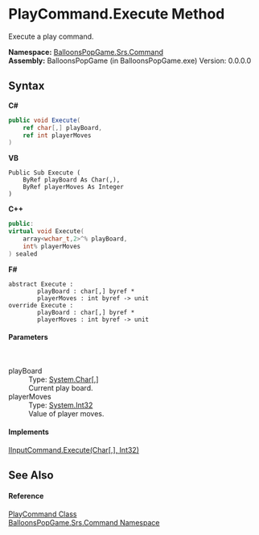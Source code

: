 # PlayCommand.Execute Method 
 

Execute a play command.

**Namespace:**&nbsp;<a href="2ff8520a-b302-d7d3-0532-7efc020b63af">BalloonsPopGame.Srs.Command</a><br />**Assembly:**&nbsp;BalloonsPopGame (in BalloonsPopGame.exe) Version: 0.0.0.0

## Syntax

**C#**<br />
``` C#
public void Execute(
	ref char[,] playBoard,
	ref int playerMoves
)
```

**VB**<br />
``` VB
Public Sub Execute ( 
	ByRef playBoard As Char(,),
	ByRef playerMoves As Integer
)
```

**C++**<br />
``` C++
public:
virtual void Execute(
	array<wchar_t,2>^% playBoard, 
	int% playerMoves
) sealed
```

**F#**<br />
``` F#
abstract Execute : 
        playBoard : char[,] byref * 
        playerMoves : int byref -> unit 
override Execute : 
        playBoard : char[,] byref * 
        playerMoves : int byref -> unit 
```


#### Parameters
&nbsp;<dl><dt>playBoard</dt><dd>Type: <a href="http://msdn2.microsoft.com/en-us/library/k493b04s" target="_blank">System.Char</a>[,]<br />Current play board.</dd><dt>playerMoves</dt><dd>Type: <a href="http://msdn2.microsoft.com/en-us/library/td2s409d" target="_blank">System.Int32</a><br />Value of player moves.</dd></dl>

#### Implements
<a href="4120c87e-7259-5eed-4d73-36a2eae2ba9d">IInputCommand.Execute(Char[,], Int32)</a><br />

## See Also


#### Reference
<a href="e3035719-9a86-a41d-82e1-4b6be2410276">PlayCommand Class</a><br /><a href="2ff8520a-b302-d7d3-0532-7efc020b63af">BalloonsPopGame.Srs.Command Namespace</a><br />